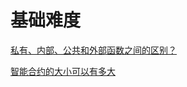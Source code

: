# 基础难度
[私有、内部、公共和外部函数之间的区别？](https://github.com/MagicalBridge/thinking-in-interview/issues/1)

[智能合约的大小可以有多大](https://github.com/MagicalBridge/thinking-in-interview/issues/2)